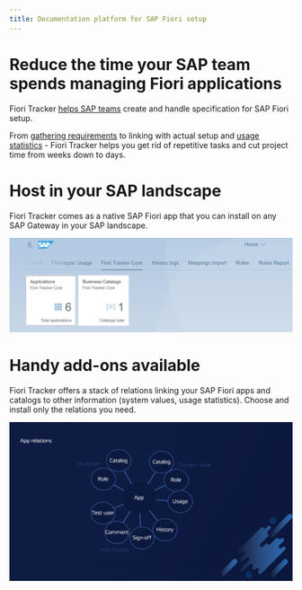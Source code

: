 ```yaml
---
title: Documentation platform for SAP Fiori setup
---
```


# Reduce the time your SAP team spends managing Fiori applications

Fiori Tracker [helps SAP teams](satisfied-intrests-and-roles.md) create and handle specification for SAP Fiori setup.

From [gathering requirements](usecases/SPS03/requirements-gathering.md) to linking with actual setup and [usage statistics](fa/FPS01/main.md) - Fiori Tracker helps you get rid of repetitive tasks and cut project time from weeks down to days.

# Host in your SAP landscape
Fiori Tracker comes as a native SAP Fiori app that you can install on any SAP Gateway in your SAP landscape.

[![](res/tiles.png)](res/tiles.png)

# Handy add-ons available
Fiori Tracker offers a stack of relations linking your SAP Fiori apps and catalogs to other information (system values, usage statistics). Choose and install only the relations you need.

[![](res/bubbles.png)](res/bubbles.png)
